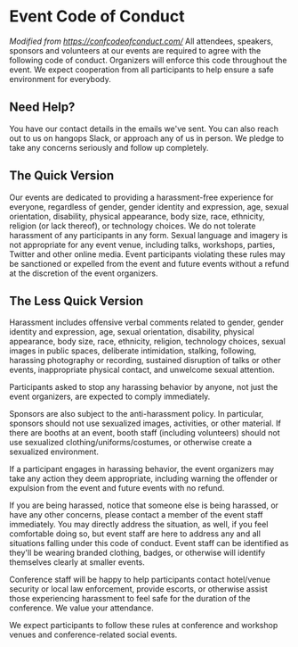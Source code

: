 # Event Code of Conduct

_Modified from https://confcodeofconduct.com/_
All attendees, speakers, sponsors and volunteers at our events are required to agree with the following code of conduct. Organizers will enforce this code throughout the event. We expect cooperation from all participants to help ensure a safe environment for everybody.

## Need Help?
You have our contact details in the emails we've sent. You can also reach out to us on hangops Slack, or approach any of us in person. We pledge to take any concerns seriously and follow up completely.

## The Quick Version
Our events are dedicated to providing a harassment-free experience for everyone, regardless of gender, gender identity and expression, age, sexual orientation, disability, physical appearance, body size, race, ethnicity, religion (or lack thereof), or technology choices. We do not tolerate harassment of any participants in any form. Sexual language and imagery is not appropriate for any event venue, including talks, workshops, parties, Twitter and other online media. Event participants violating these rules may be sanctioned or expelled from the event and future events without a refund at the discretion of the event organizers.

## The Less Quick Version
Harassment includes offensive verbal comments related to gender, gender identity and expression, age, sexual orientation, disability, physical appearance, body size, race, ethnicity, religion, technology choices, sexual images in public spaces, deliberate intimidation, stalking, following, harassing photography or recording, sustained disruption of talks or other events, inappropriate physical contact, and unwelcome sexual attention.

Participants asked to stop any harassing behavior by anyone, not just the event organizers, are expected to comply immediately.

Sponsors are also subject to the anti-harassment policy. In particular, sponsors should not use sexualized images, activities, or other material. If there are booths at an event, booth staff (including volunteers) should not use sexualized clothing/uniforms/costumes, or otherwise create a sexualized environment.

If a participant engages in harassing behavior, the event organizers may take any action they deem appropriate, including warning the offender or expulsion from the event and future events with no refund.

If you are being harassed, notice that someone else is being harassed, or have any other concerns, please contact a member of the event staff immediately. You may directly address the situation, as well, if you feel comfortable doing so, but event staff are here to address any and all situations falling under this code of conduct. Event staff can be identified as they'll be wearing branded clothing, badges, or otherwise will identify themselves clearly at smaller events.

Conference staff will be happy to help participants contact hotel/venue security or local law enforcement, provide escorts, or otherwise assist those experiencing harassment to feel safe for the duration of the conference. We value your attendance.

We expect participants to follow these rules at conference and workshop venues and conference-related social events.
